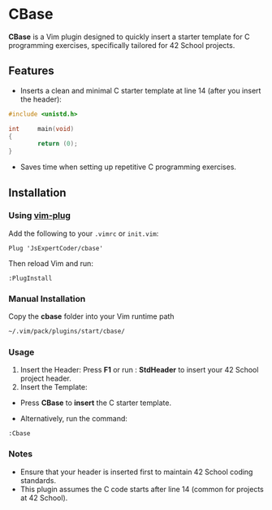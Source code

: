 # CBase

**CBase** is a Vim plugin designed to quickly insert a starter template for C programming exercises, specifically tailored for 42 School projects.

## Features
- Inserts a clean and minimal C starter template at line 14 (after you insert the header):
```c
#include <unistd.h>

int     main(void)
{
        return (0);
}
```
- Saves time when setting up repetitive C programming exercises.

## Installation

### Using [vim-plug](https://github.com/junegunn/vim-plug)
Add the following to your `.vimrc` or `init.vim`:
```vim
Plug 'JsExpertCoder/cbase'
```
Then reload Vim and run:
```vim
:PlugInstall
```
### Manual Installation

Copy the **cbase** folder into your Vim runtime path

```bash
~/.vim/pack/plugins/start/cbase/
```
### Usage

1. Insert the Header:
 Press **F1** or run : **StdHeader** to insert your 42 School project header.
2. Insert the Template:

- Press **CBase** to **insert** the C starter template.

- Alternatively, run the command:
```vim
:Cbase
```
### Notes
- Ensure that your header is inserted first to maintain 42 School coding standards.
- This plugin assumes the C code starts after line 14 (common for projects at 42 School).
